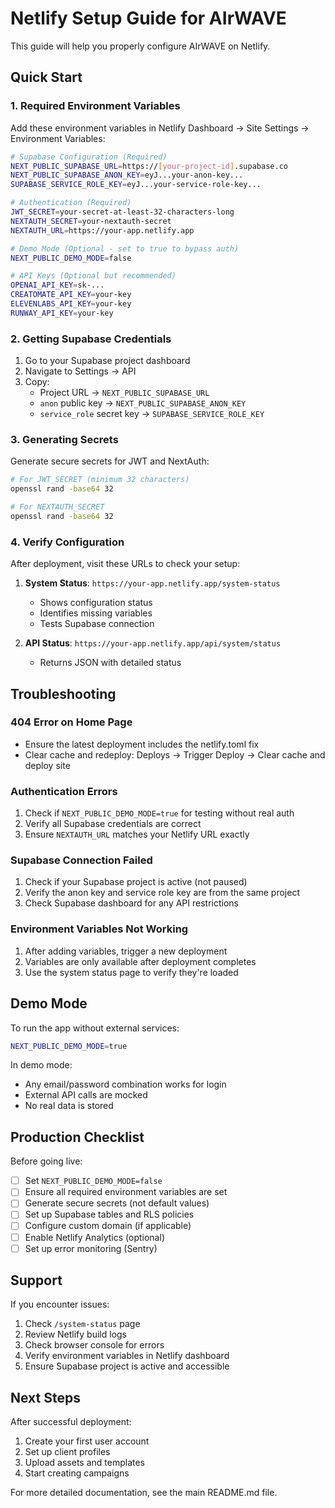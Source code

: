 # Netlify Setup Guide for AIrWAVE

This guide will help you properly configure AIrWAVE on Netlify.

## Quick Start

### 1. Required Environment Variables

Add these environment variables in Netlify Dashboard → Site Settings → Environment Variables:

```bash
# Supabase Configuration (Required)
NEXT_PUBLIC_SUPABASE_URL=https://[your-project-id].supabase.co
NEXT_PUBLIC_SUPABASE_ANON_KEY=eyJ...your-anon-key...
SUPABASE_SERVICE_ROLE_KEY=eyJ...your-service-role-key...

# Authentication (Required)
JWT_SECRET=your-secret-at-least-32-characters-long
NEXTAUTH_SECRET=your-nextauth-secret
NEXTAUTH_URL=https://your-app.netlify.app

# Demo Mode (Optional - set to true to bypass auth)
NEXT_PUBLIC_DEMO_MODE=false

# API Keys (Optional but recommended)
OPENAI_API_KEY=sk-...
CREATOMATE_API_KEY=your-key
ELEVENLABS_API_KEY=your-key
RUNWAY_API_KEY=your-key
```

### 2. Getting Supabase Credentials

1. Go to your Supabase project dashboard
2. Navigate to Settings → API
3. Copy:
   - Project URL → `NEXT_PUBLIC_SUPABASE_URL`
   - `anon` public key → `NEXT_PUBLIC_SUPABASE_ANON_KEY`
   - `service_role` secret key → `SUPABASE_SERVICE_ROLE_KEY`

### 3. Generating Secrets

Generate secure secrets for JWT and NextAuth:

```bash
# For JWT_SECRET (minimum 32 characters)
openssl rand -base64 32

# For NEXTAUTH_SECRET
openssl rand -base64 32
```

### 4. Verify Configuration

After deployment, visit these URLs to check your setup:

1. **System Status**: `https://your-app.netlify.app/system-status`
   - Shows configuration status
   - Identifies missing variables
   - Tests Supabase connection

2. **API Status**: `https://your-app.netlify.app/api/system/status`
   - Returns JSON with detailed status

## Troubleshooting

### 404 Error on Home Page
- Ensure the latest deployment includes the netlify.toml fix
- Clear cache and redeploy: Deploys → Trigger Deploy → Clear cache and deploy site

### Authentication Errors
1. Check if `NEXT_PUBLIC_DEMO_MODE=true` for testing without real auth
2. Verify all Supabase credentials are correct
3. Ensure `NEXTAUTH_URL` matches your Netlify URL exactly

### Supabase Connection Failed
1. Check if your Supabase project is active (not paused)
2. Verify the anon key and service role key are from the same project
3. Check Supabase dashboard for any API restrictions

### Environment Variables Not Working
1. After adding variables, trigger a new deployment
2. Variables are only available after deployment completes
3. Use the system status page to verify they're loaded

## Demo Mode

To run the app without external services:

```bash
NEXT_PUBLIC_DEMO_MODE=true
```

In demo mode:
- Any email/password combination works for login
- External API calls are mocked
- No real data is stored

## Production Checklist

Before going live:

- [ ] Set `NEXT_PUBLIC_DEMO_MODE=false`
- [ ] Ensure all required environment variables are set
- [ ] Generate secure secrets (not default values)
- [ ] Set up Supabase tables and RLS policies
- [ ] Configure custom domain (if applicable)
- [ ] Enable Netlify Analytics (optional)
- [ ] Set up error monitoring (Sentry)

## Support

If you encounter issues:

1. Check `/system-status` page
2. Review Netlify build logs
3. Check browser console for errors
4. Verify environment variables in Netlify dashboard
5. Ensure Supabase project is active and accessible

## Next Steps

After successful deployment:

1. Create your first user account
2. Set up client profiles
3. Upload assets and templates
4. Start creating campaigns

For more detailed documentation, see the main README.md file.
